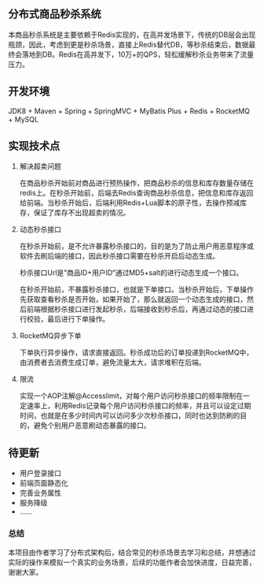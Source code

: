 ## 分布式商品秒杀系统

本商品秒杀系统是主要依赖于Redis实现的，在高并发场景下，传统的DB层会出现瓶颈，因此，考虑到更是秒杀场景，直接上Redis替代DB，等秒杀结束后，数据最终会落地到DB。Redis在高并发下，10万+的QPS，轻松缓解秒杀业务带来了流量压力。

## 开发环境

JDK8 + Maven + Spring + SpringMVC + MyBatis Plus + Redis + RocketMQ + MySQL 

## 实现技术点

1. 解决超卖问题

   在商品秒杀开始前对商品进行预热操作，把商品秒杀的信息和库存数量存储在redis上。在秒杀开始前，后端去Redis查询商品秒杀信息，把信息和库存返回给前端。当秒杀开始后，后端利用Redis+Lua脚本的原子性，去操作预减库存，保证了库存不出现超卖的情况。

2. 动态秒杀接口

   在秒杀开始前，是不允许暴露秒杀接口的，目的是为了防止用户用恶意程序或软件去刷后端的接口，因此秒杀接口需要在秒杀开启后动态生成。

   秒杀接口Url是”商品ID+用户ID“通过MD5+salt的进行动态生成一个接口。

   在秒杀开始前，不暴露秒杀接口，也就是下单接口。当秒杀开始后，下单操作先获取查看秒杀是否开始，如果开始了，那么就返回一个动态生成的接口，然后前端根据秒杀接口进行发起秒杀，后端接收到秒杀后，再通过动态的接口进行校验，最后进行下单操作。

3. RocketMQ异步下单

   下单执行异步操作，请求直接返回。秒杀成功后的订单投递到RocketMQ中，由消费者去消费生成订单，避免流量太大，请求堆积在后端。

4. 限流

    实现一个AOP注解@Accesslimit，对每个用户访问秒杀接口的频率限制在一定速率上，利用Redis记录每个用户访问秒杀接口的频率，并且可以设定过期时间，也就是在多少时间内可以访问多少次秒杀接口，同时也达到防刷的目的，避免个别用户恶意刷动态暴露的接口。



## 待更新

+ 用户登录接口
+ 前端页面静态化
+ 完善业务属性
+ 服务降级
+ ......





### 总结

本项目由作者学习了分布式架构后，结合常见的秒杀场景去学习和总结，并想通过实际的操作来模拟一个真实的业务场景，后续的功能作者会加快进度，日益完善，谢谢大家。